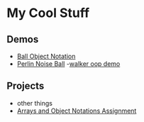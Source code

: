 # My Cool Stuff

## Demos
- [Ball Object Notation](ball-object)
- [Perlin Noise Ball](noise-ball)
-[walker oop demo](walker-oop)
## Projects
- other things
- [Arrays and Object Notations Assignment](Arrays-Objects)